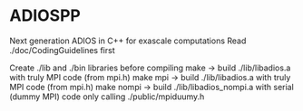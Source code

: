 # ADIOSPP

Next generation ADIOS in C++ for exascale computations 
Read ./doc/CodingGuidelines first

Create ./lib and ./bin libraries before compiling 
make      -> build ./lib/libadios.a with truly MPI code (from mpi.h)
make mpi  -> build ./lib/libadios.a with truly MPI code (from mpi.h)
make nompi  -> build ./lib/libadios_nompi.a with serial (dummy MPI) code only calling ./public/mpiduumy.h


